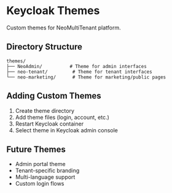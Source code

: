 # Keycloak Themes

Custom themes for NeoMultiTenant platform.

## Directory Structure

```
themes/
├── NeoAdmin/          # Theme for admin interfaces
├── neo-tenant/         # Theme for tenant interfaces  
└── neo-marketing/      # Theme for marketing/public pages
```

## Adding Custom Themes

1. Create theme directory
2. Add theme files (login, account, etc.)
3. Restart Keycloak container
4. Select theme in Keycloak admin console

## Future Themes

- Admin portal theme
- Tenant-specific branding
- Multi-language support
- Custom login flows